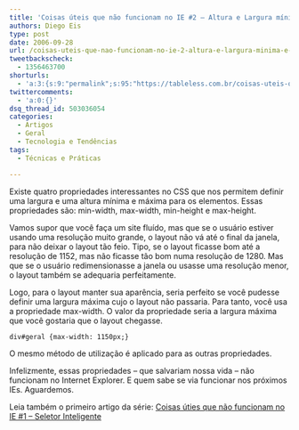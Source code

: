 ```yaml
---
title: 'Coisas úteis que não funcionam no IE #2 – Altura e Largura mínima e máxima'
authors: Diego Eis
type: post
date: 2006-09-28
url: /coisas-uteis-que-nao-funcionam-no-ie-2-altura-e-largura-minima-e-maxima/
tweetbackscheck:
  - 1356463700
shorturls:
  - 'a:3:{s:9:"permalink";s:95:"https://tableless.com.br/coisas-uteis-que-nao-funcionam-no-ie-2-altura-e-largura-minima-e-maxima";s:7:"tinyurl";s:26:"https://tinyurl.com/3q4f62l";s:4:"isgd";s:19:"https://is.gd/eOyvRb";}'
twittercomments:
  - 'a:0:{}'
dsq_thread_id: 503036054
categories:
  - Artigos
  - Geral
  - Tecnologia e Tendências
tags:
  - Técnicas e Práticas

---
```

Existe quatro propriedades interessantes no CSS que nos permitem definir uma largura e uma altura mínima e máxima para os elementos. Essas propriedades são: min-width, max-width, min-height e max-height.

Vamos supor que você faça um site fluído, mas que se o usuário estiver usando uma resolução muito grande, o layout não vá até o final da janela, para não deixar o layout tão feio. Tipo, se o layout ficasse bom até a resolução de 1152, mas não ficasse tão bom numa resolução de 1280. Mas que se o usuário redimensionasse a janela ou usasse uma resolução menor, o layout também se adequaria perfeitamente.

Logo, para o layout manter sua aparência, seria perfeito se você pudesse definir uma largura máxima cujo o layout não passaria. Para tanto, você usa a propriedade max-width. O valor da propriedade seria a largura máxima que você gostaria que o layout chegasse.

`div#geral {max-width: 1150px;}`

O mesmo método de utilização é aplicado para as outras propriedades.

Infelizmente, essas propriedades &#8211; que salvariam nossa vida &#8211; não funcionam no Internet Explorer. E quem sabe se via funcionar nos próximos IEs. Aguardemos.

Leia também o primeiro artigo da série: [Coisas úties que não funcionam no IE #1 &#8211; Seletor Inteligente][1]

 [1]: https://tableless.com.br/coisas-uteis-que-nao-funcionam-no-ie-1-seletor-inteligente